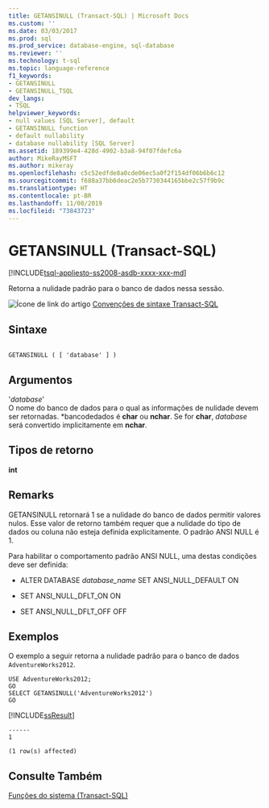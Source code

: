 ```yaml
---
title: GETANSINULL (Transact-SQL) | Microsoft Docs
ms.custom: ''
ms.date: 03/03/2017
ms.prod: sql
ms.prod_service: database-engine, sql-database
ms.reviewer: ''
ms.technology: t-sql
ms.topic: language-reference
f1_keywords:
- GETANSINULL
- GETANSINULL_TSQL
dev_langs:
- TSQL
helpviewer_keywords:
- null values [SQL Server], default
- GETANSINULL function
- default nullability
- database nullability [SQL Server]
ms.assetid: 189399e4-428d-4902-b3a8-94f07fdefc6a
author: MikeRayMSFT
ms.author: mikeray
ms.openlocfilehash: c5c52edfde8a0cde06ec5a0f2f154df06b6b6c12
ms.sourcegitcommit: f688a37bb6deac2e5b7730344165bbe2c57f9b9c
ms.translationtype: HT
ms.contentlocale: pt-BR
ms.lasthandoff: 11/08/2019
ms.locfileid: "73843723"
---
```

# <a name="getansinull-transact-sql"></a>GETANSINULL (Transact-SQL)
[!INCLUDE[tsql-appliesto-ss2008-asdb-xxxx-xxx-md](../../includes/tsql-appliesto-ss2008-asdb-xxxx-xxx-md.md)]

  Retorna a nulidade padrão para o banco de dados nessa sessão.  
  
 ![Ícone de link do artigo](../../database-engine/configure-windows/media/topic-link.gif "Ícone de link do tópico") [Convenções de sintaxe Transact-SQL](../../t-sql/language-elements/transact-sql-syntax-conventions-transact-sql.md)  
  
## <a name="syntax"></a>Sintaxe  
  
```  
  
GETANSINULL ( [ 'database' ] )  
```  
  
## <a name="arguments"></a>Argumentos  
 '*database*'  
 O nome do banco de dados para o qual as informações de nulidade devem ser retornadas. *bancodedados é **char** ou **nchar**. Se for **char**, *database* será convertido implicitamente em **nchar**.  
  
## <a name="return-types"></a>Tipos de retorno  
 **int**  
  
## <a name="remarks"></a>Remarks  
GETANSINULL retornará 1 se a nulidade do banco de dados permitir valores nulos. Esse valor de retorno também requer que a nulidade do tipo de dados ou coluna não esteja definida explicitamente. O padrão ANSI NULL é 1. 
  
 Para habilitar o comportamento padrão ANSI NULL, uma destas condições deve ser definida:  
  
-   ALTER DATABASE *database_name* SET ANSI_NULL_DEFAULT ON  
  
-   SET ANSI_NULL_DFLT_ON ON  
  
-   SET ANSI_NULL_DFLT_OFF OFF  
  
## <a name="examples"></a>Exemplos  
 O exemplo a seguir retorna a nulidade padrão para o banco de dados `AdventureWorks2012`.  
  
```  
USE AdventureWorks2012;  
GO  
SELECT GETANSINULL('AdventureWorks2012')  
GO  
```  
  
 [!INCLUDE[ssResult](../../includes/ssresult-md.md)]  
  
 ```
 ------  
1  

(1 row(s) affected)
 ```  
  
## <a name="see-also"></a>Consulte Também  
 [Funções do sistema &#40;Transact-SQL&#41;](../../relational-databases/system-functions/system-functions-category-transact-sql.md)  
  
  
